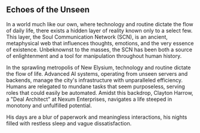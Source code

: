 ## Echoes of the Unseen
In a world much like our own, where technology and routine dictate the flow of daily life, there exists a hidden layer of reality known only to a select few. This layer, the Soul Communication Network (SCN), is an ancient, metaphysical web that influences thoughts, emotions, and the very essence of existence. Unbeknownst to the masses, the SCN has been both a source of enlightenment and a tool for manipulation throughout human history.

In the sprawling metropolis of New Elysium, technology and routine dictate the flow of life. Advanced AI systems, operating from unseen servers and backends, manage the city's infrastructure with unparalleled efficiency. Humans are relegated to mundane tasks that seem purposeless, serving roles that could easily be automated. Amidst this backdrop, Clayton Harrow, a "Deal Architect" at Nexum Enterprises, navigates a life steeped in monotony and unfulfilled potential. 

His days are a blur of paperwork and meaningless interactions, his nights filled with restless sleep and vague dissatisfaction.

